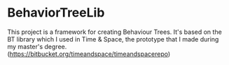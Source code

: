 # BehaviorTreeLib

This project is a framework for creating Behaviour Trees. It's based on the BT library which I used in Time & Space, the prototype that I made during my master's degree. (https://bitbucket.org/timeandspace/timeandspacerepo)
